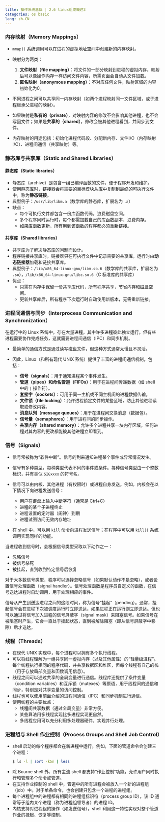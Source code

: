 ```yaml
---
title: 操作系统基础 | 2.6 linux组成概述3
categories: os basic
lang: zh-CN
---
```


### 内存映射（Memory Mappings）

- `mmap()` 系统调用可以在进程的虚拟地址空间中创建新的内存映射。
- 映射分为两类：
  1. **文件映射（file mapping）**：将文件的一部分映射到进程的虚拟内存，映射后可以像操作内存一样访问文件内容，所需页面会自动从文件加载。
  2. **匿名映射（anonymous mapping）**：不对应任何文件，映射区域的内容初始化为0。

- 不同进程之间可以共享同一内存映射（如两个进程映射同一文件区域，或子进程继承父进程的映射）。
- 如果映射是**私有的（private）**，对映射内容的修改不会影响其他进程，也不会写回文件；如果是**共享的（shared）**，修改会被其他进程看到，并同步到文件。
- 内存映射的用途包括：初始化进程代码段、分配新内存、文件I/O（内存映射I/O）、进程间通信（共享映射）等。

### 静态库与共享库（Static and Shared Libraries）

#### 静态库（Static libraries）

- 静态库（archive）是包含一组已编译函数的文件，便于程序开发和维护。
- 使用静态库时，链接器会将需要的目标模块从库中复制到最终的可执行文件中，称为**静态链接**。
- 典型例子：`/usr/lib/libm.a`（数学库的静态库，扩展名为 `.a`）
- 缺点：
  - 每个可执行文件都包含一份库函数代码，浪费磁盘空间。
  - 多个程序同时运行时，每个都需加载自己的库函数副本，浪费内存。
  - 如果库函数更新，所有用到该函数的程序都必须重新链接。

#### 共享库（Shared libraries）

- 共享库为了解决静态库的问题而设计。
- 程序链接共享库时，链接器只在可执行文件中记录需要的共享库，运行时由**动态链接器**加载和链接共享库。
- 典型例子：`/lib/x86_64-linux-gnu/libm.so.6`（数学库的共享库，扩展名为 `.so`），`/lib/x86_64-linux-gnu/libc.so.6`（C 标准库的共享库）
- 优点：
  - 只需在内存中保留一份共享库代码，所有程序共享，节省内存和磁盘空间。
  - 更新共享库后，所有程序下次运行时自动使用新版本，无需重新链接。

### 进程间通信与同步（Interprocess Communication and Synchronization）

在运行中的 Linux 系统中，存在大量进程，其中许多进程彼此独立运行。但有些进程需要协作完成任务，这就需要进程间通信（IPC）和同步机制。

- 最简单的通信方式是通过读写磁盘文件，但这种方式通常太慢且不灵活。
- 因此，Linux（和所有现代 UNIX 系统）提供了丰富的进程间通信机制，包括：

  - **信号（signals）**：用于通知进程某个事件发生。
  - **管道（pipes）和命名管道（FIFOs）**：用于在进程间传递数据（如 shell 中的 `|` 操作符）。
  - **套接字（sockets）**：可用于同一主机或不同主机间的进程数据传输。
  - **文件锁（file locking）**：允许进程锁定文件的某些区域，防止其他进程读取或修改内容。
  - **消息队列（message queues）**：用于在进程间交换消息（数据包）。
  - **信号量（semaphores）**：用于进程间的同步操作。
  - **共享内存（shared memory）**：允许多个进程共享一块内存区域，任何进程对其内容的更改都能被其他进程立即看到。

### 信号（Signals）

- 信号常被称为“软件中断”。信号的到来通知进程某个事件或异常情况发生。
- 信号有多种类型，每种类型代表不同的事件或条件。每种信号类型由一个整数标识，并有类似 `SIGxxxx` 的符号名。
- 信号可以由内核、其他进程（有权限时）或进程自身发送。例如，内核会在以下情况下向进程发送信号：
  - 用户在键盘上输入中断字符（通常是 Ctrl+C）
  - 进程的某个子进程终止
  - 进程设置的定时器（闹钟）到期
  - 进程试图访问无效内存地址

- 在 shell 中，可以用 `kill` 命令向进程发送信号；在程序中可以用 `kill()` 系统调用实现同样的功能。

当进程收到信号时，会根据信号类型采取以下动作之一：
- 忽略信号
- 被信号杀死
- 被挂起，直到收到特定信号后恢复

对于大多数信号类型，程序可以选择忽略信号（如果默认动作不是忽略），或者设置信号处理函数（signal handler）。信号处理函数是程序员自定义的函数，在信号送达进程时自动调用，用于处理相应的事件。

信号从产生到送达进程之间的这段时间，称为信号“挂起”（pending）。通常，挂起信号会在进程下次被调度运行时立即送达，如果进程正在运行则立即送达。但也可以通过将信号加入进程的信号屏蔽字（signal mask）来阻塞信号。如果信号在被阻塞时产生，它会一直处于挂起状态，直到被解除阻塞（即从信号屏蔽字中移除）后才送达。

### 线程（Threads）

- 在现代 UNIX 实现中，每个进程可以拥有多个执行线程。
- 可以将线程理解为一组共享同一虚拟内存（以及其他属性）的“轻量级进程”。每个线程执行相同的程序代码，并共享数据区和堆区，但每个线程有自己的栈（用于存放局部变量和函数调用信息）。
- 线程之间可以通过共享的全局变量进行通信。线程库还提供了条件变量（condition variables）和互斥锁（mutexes）等原语，用于线程间的通信和同步，特别是对共享变量的访问控制。
- 线程也可以使用前面介绍的进程间通信（IPC）和同步机制进行通信。
- 使用线程的主要优点：
  - 线程间共享数据（通过全局变量）非常方便。
  - 某些算法用多线程实现比多进程实现更自然。
  - 多线程应用可以充分利用多处理器硬件，实现并行处理。

### 进程组与 Shell 作业控制（Process Groups and Shell Job Control）

- shell 启动的每个程序都会在新进程中运行。例如，下面的管道命令会创建三个进程：
  ```sh
  $ ls -l | sort -k5n | less
  ```
- 除 Bourne shell 外，所有主流 shell 都支持“作业控制”功能，允许用户同时执行和管理多个命令或管道。
- 在支持作业控制的 shell 中，管道中的所有进程会被放入一个新的进程组（job）中。对于单条命令，也会创建只包含一个进程的进程组。
- 每个进程组中的进程都有相同的进程组标识符（process group ID），该 ID 通常等于组内某个进程（称为进程组领导者）的进程 ID。
- 内核支持对进程组的操作（如发送信号），shell 利用这一特性实现对整个管道作业的挂起、恢复等控制。
